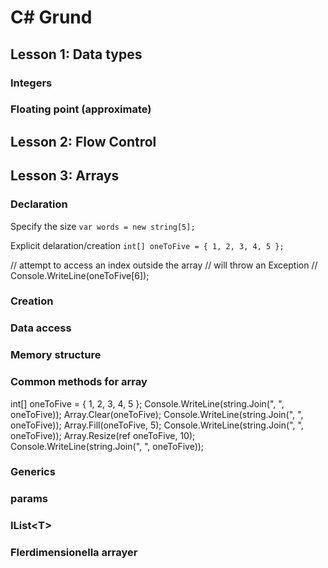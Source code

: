 # C# Grund

## Lesson 1: Data types

### Integers

### Floating point (approximate)



## Lesson 2: Flow Control


## Lesson 3: Arrays

### Declaration

Specify the size
``var words = new string[5];``

Explicit delaration/creation
`int[] oneToFive = { 1, 2, 3, 4, 5 };`

// attempt to access an index outside the array
// will throw an Exception
// Console.WriteLine(oneToFive[6]);
### Creation

### Data access

### Memory structure

### Common methods for array
int[] oneToFive = { 1, 2, 3, 4, 5 };
Console.WriteLine(string.Join(", ", oneToFive));
Array.Clear(oneToFive);
Console.WriteLine(string.Join(", ", oneToFive));
Array.Fill(oneToFive, 5);
Console.WriteLine(string.Join(", ", oneToFive));
Array.Resize(ref oneToFive, 10);
Console.WriteLine(string.Join(", ", oneToFive));
### Generics

### params

### IList&lt;T&gt;

### Flerdimensionella arrayer
